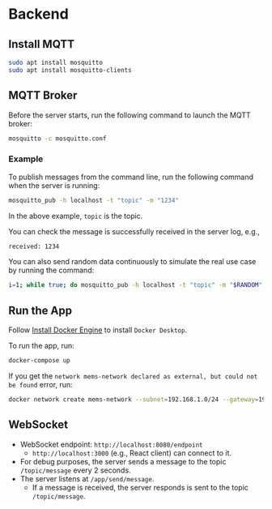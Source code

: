 # Backend


## Install MQTT

```bash
sudo apt install mosquitto
sudo apt install mosquitto-clients
```


## MQTT Broker

Before the server starts, run the following command to launch the MQTT broker:

```bash
mosquitto -c mosquitto.conf
```

### Example

To publish messages from the command line, run the following command when the server is running:

```bash
mosquitto_pub -h localhost -t "topic" -m "1234"
```

In the above example, `topic` is the topic.

You can check the message is successfully received in the server log, e.g.,

```bash
received: 1234
```

You can also send random data continuously to simulate the real use case by running the command:

```bash
i=1; while true; do mosquitto_pub -h localhost -t "topic" -m "$RANDOM"; i=$((i+1)); sleep 1; done
```


## Run the App

Follow [Install Docker Engine](https://docs.docker.com/engine/install/) to install `Docker Desktop`.

To run the app, run:

```bash
docker-compose up
```

If you get the `network mems-network declared as external, but could not be found` error, run:

```bash
docker network create mems-network --subnet=192.168.1.0/24 --gateway=192.168.1.1
```


## WebSocket

- WebSocket endpoint: `http://localhost:8080/endpoint`
  - `http://localhost:3000` (e.g., React client) can connect to it.
- For debug purposes, the server sends a message to the topic `/topic/message` every 2 seconds.
- The server listens at `/app/send/message`.
  - If a message is received, the server responds is sent to the topic `/topic/message`.

